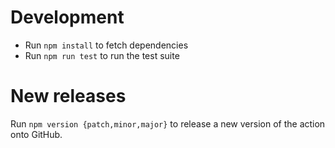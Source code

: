 # Development

* Run `npm install` to fetch dependencies
* Run `npm run test` to run the test suite

# New releases

Run `npm version {patch,minor,major}` to release a new version of the action onto GitHub.
